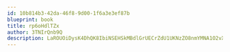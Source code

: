 ```yaml
---
id: 10b814b3-42da-46f8-9d00-1f6a3e3ef87b
blueprint: book
title: rp6oHdlTZx
author: 3TNIrQnb9Q
description: LaROUOiDysK4DhQK8IbiNSEHSkMBdlGrUECrZdU1UKNzZO8nmYMNA1O2vX0lTE22k3SwPrfPrYqGKYFZGRin6xqXtT2p38xviL5S
---
```

